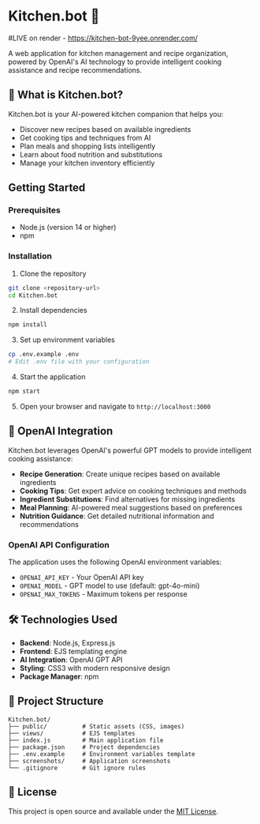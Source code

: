# Kitchen.bot 🍳

#LIVE on render - https://kitchen-bot-9yee.onrender.com/

A web application for kitchen management and recipe organization, powered by OpenAI's AI technology to provide intelligent cooking assistance and recipe recommendations.

## 🚀 What is Kitchen.bot?

Kitchen.bot is your AI-powered kitchen companion that helps you:
- Discover new recipes based on available ingredients
- Get cooking tips and techniques from AI
- Plan meals and shopping lists intelligently
- Learn about food nutrition and substitutions
- Manage your kitchen inventory efficiently


## Getting Started

### Prerequisites

- Node.js (version 14 or higher)
- npm

### Installation

1. Clone the repository
```bash
git clone <repository-url>
cd Kitchen.bot
```

2. Install dependencies
```bash
npm install
```

3. Set up environment variables
```bash
cp .env.example .env
# Edit .env file with your configuration
```

4. Start the application
```bash
npm start
```

5. Open your browser and navigate to `http://localhost:3000`

## 🤖 OpenAI Integration

Kitchen.bot leverages OpenAI's powerful GPT models to provide intelligent cooking assistance:

- **Recipe Generation**: Create unique recipes based on available ingredients
- **Cooking Tips**: Get expert advice on cooking techniques and methods
- **Ingredient Substitutions**: Find alternatives for missing ingredients
- **Meal Planning**: AI-powered meal suggestions based on preferences
- **Nutrition Guidance**: Get detailed nutritional information and recommendations

### OpenAI API Configuration

The application uses the following OpenAI environment variables:
- `OPENAI_API_KEY` - Your OpenAI API key
- `OPENAI_MODEL` - GPT model to use (default: gpt-4o-mini)
- `OPENAI_MAX_TOKENS` - Maximum tokens per response

## 🛠️ Technologies Used

- **Backend**: Node.js, Express.js
- **Frontend**: EJS templating engine
- **AI Integration**: OpenAI GPT API
- **Styling**: CSS3 with modern responsive design
- **Package Manager**: npm

## 📁 Project Structure

```
Kitchen.bot/
├── public/          # Static assets (CSS, images)
├── views/           # EJS templates
├── index.js         # Main application file
├── package.json     # Project dependencies
├── .env.example     # Environment variables template
├── screenshots/     # Application screenshots
└── .gitignore       # Git ignore rules
```

## 📄 License

This project is open source and available under the [MIT License](LICENSE).

